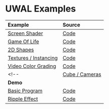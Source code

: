 # UWAL Examples

| Example | Source |
|:- |:- |
| [Screen Shader](https://ustymukhman.github.io/uwal/dist/examples/examples.html#screen-shader) | [Code](./screen-shader/index.js) |
| [Game Of Life](https://ustymukhman.github.io/uwal/dist/examples/examples.html#game-of-life) | [Code](./game-of-life/index.js) |
| [2D Shapes](https://ustymukhman.github.io/uwal/dist/examples/examples.html#2d-shapes) | [Code](./2d-shapes/index.js) |
| [Textures / Instancing](https://ustymukhman.github.io/uwal/dist/examples/examples.html#textures-instancing) | [Code](./textures-instancing/index.js) |
| [Video Color Grading](https://ustymukhman.github.io/uwal/dist/examples/examples.html#video-color-grading) | [Code](./video-color-grading/index.js) |
<!-- | [Cube / Cameras](https://ustymukhman.github.io/uwal/dist/examples/examples.html#cube-cameras) | [Code](./cube-cameras/index.js) | -->
| **Demo** |
| [Basic Program](https://ustymukhman.github.io/uwal/dist/examples/examples.html#basic-program) | [Code](https://github.com/UstymUkhman/uwal-basic-program) |
| [Ripple Effect](https://ustymukhman.github.io/uwal/dist/examples/examples.html#ripple-effect) | [Code](https://github.com/UstymUkhman/uwal-ripple-effect) |
